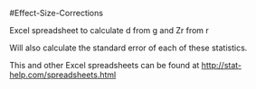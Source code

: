 #Effect-Size-Corrections

Excel spreadsheet to calculate d from g and Zr from r

Will also calculate the standard error of each of these statistics.

This and other Excel spreadsheets can be found at http://stat-help.com/spreadsheets.html
